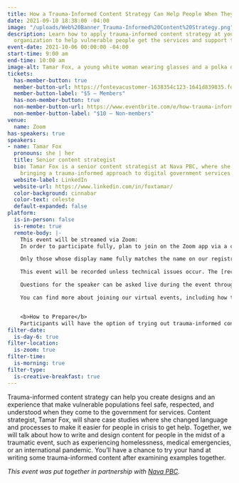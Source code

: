 ```yaml
---
title: How a Trauma-Informed Content Strategy Can Help People When They Need It Most
date: 2021-09-10 18:38:00 -04:00
image: "/uploads/Web%20Banner_Trauma-Informed%20Content%20Strategy.png"
description: Learn how to apply trauma-informed content strategy at your company or
  organization to help vulnerable people get the services and support they want.
event-date: 2021-10-06 00:00:00 -04:00
start-time: 9:00 am
end-time: 10:00 am
image-alt: Tamar Fox, a young white woman wearing glasses and a polka dot blouse.
tickets:
  has-member-button: true
  member-button-url: https://fontevacustomer-1638354c123-1641d839835.force.com/services/oauth2/authorize?client_id=3MVG9nthuDc9owbcOq7_07W.HriOQQPWTbMkrpOla.ajDQlTHf4_uby_mhwylcX.mJBU2O2SppTiZMS0J_HJd&response_type=code&redirect_uri=https://ikit.aiga.org/ikit_national_util/ikit-national-util-sso-redirect/&state=https%3A%2F%2Fdc.aiga.org%2F%3Fpost_type%3Dikit_event%26p%3D447792%26redirect_source%3Deventbrite_register
  member-button-label: "$5 — Members"
  has-non-member-button: true
  non-member-button-url: https://www.eventbrite.com/e/how-trauma-informed-content-strategy-can-help-people-when-they-need-it-most-tickets-170370211890
  non-member-button-label: "$10 — Non-members"
venue:
  name: Zoom
has-speakers: true
speakers:
- name: Tamar Fox
  pronouns: she | her
  title: Senior content strategist
  bio: Tamar Fox is a senior content strategist at Nava PBC, where she focuses on
    bringing a trauma-informed approach to digital government services.
  website-label: LinkedIn
  website-url: https://www.linkedin.com/in/foxtamar/
  color-background: cinnabar
  color-text: celeste
  default-expanded: false
platform:
  is-in-person: false
  is-remote: true
  remote-body: |-
    This event will be streamed via Zoom:
    In order to participate fully, plan to join on the Zoom app via a computer, tablet, or mobile device with enough bandwidth to support viewing video.

    Only those whose display name fully matches the name on our registration list will be admitted from the waiting room, in order to ensure only those who have registered for the event are able to attend — and to create space for intimate conversations.

    This event will be recorded unless technical issues occur. The [recordings will be shared in the AIGA DC recordings archive](https://dc.aiga.org/introducing-the-aiga-dc-event-recordings-archive/) for AIGA members to rewatch or catch up on at a later date. <i>(You can [register for a membership](https://dc.aiga.org/membership/membership-rates/) on our website for just $50 for a year.)</i>

    Questions for the speaker can be asked live during the event through the chat.

    You can find more about joining our virtual events, including how to connect, directions to troubleshoot, and information about our refund policy in our [FAQs](https://dcdesignweek.org/faqs/).


    <b>How to Prepare</b>
    Participants will have the option of trying out trauma-informed content strategy and putting their attempts into the Zoom chat. Joining the event from a laptop may make it easier to type and edit your responses.
filter-date:
  is-day-6: true
filter-location:
  is-zoom: true
filter-time:
  is-morning: true
filter-type:
  is-creative-breakfast: true
---
```


Trauma-informed content strategy can help you create designs and an experience that make vulnerable populations feel safe, respected, and understood when they come to the government for services. Content strategist, Tamar Fox, will share case studies where she changed language and processes to make it easier for people in crisis to get help. Together, we will talk about how to write and design content for people in the midst of a traumatic event, such as experiencing homelessness, medical emergencies, or an international pandemic. You’ll have a chance to try your hand at writing some trauma-informed content after examining examples together.


<i>This event was put together in partnership with <a href="https://www.navapbc.com/">Nava PBC</a>.</i>
